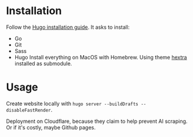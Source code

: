 # Installation

Follow the [Hugo installation guide](https://gohugo.io/getting-started/quick-start/). It asks to install:
- Go
- Git
- Sass
- Hugo
Install everything on MacOS with Homebrew.
Using theme [hextra](https://imfing.github.io/hextra/docs/getting-started/) installed as submodule.

# Usage
Create website locally with `hugo server --buildDrafts --disableFastRender`.

Deployment on Cloudflare, because they claim to help prevent AI scraping. Or if it's costly, maybe Github pages.